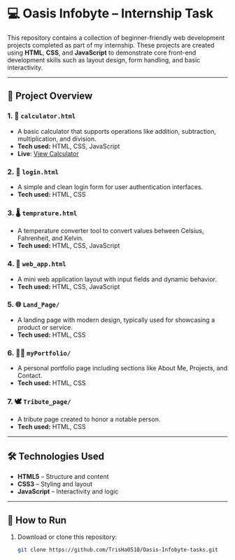 # 💻 Oasis Infobyte – Internship Task

This repository contains a collection of beginner-friendly web development projects completed as part of my internship. These projects are created using **HTML**, **CSS**, and **JavaScript** to demonstrate core front-end development skills such as layout design, form handling, and basic interactivity.

---

## 📂 Project Overview

### 1. 🔢 `calculator.html`
- A basic calculator that supports operations like addition, subtraction, multiplication, and division.
- **Tech used:** HTML, CSS, JavaScript
-  **Live**: [View Calculator](https://TrisHa0510.github.io/Oasis-Infobyte-tasks/calculator.html)

### 2. 🔐 `login.html`
- A simple and clean login form for user authentication interfaces.
- **Tech used:** HTML, CSS

### 3. 🌡️ `temprature.html`
- A temperature converter tool to convert values between Celsius, Fahrenheit, and Kelvin.
- **Tech used:** HTML, CSS, JavaScript

### 4. 🧩 `web_app.html`
- A mini web application layout with input fields and dynamic behavior.
- **Tech used:** HTML, CSS, JavaScript

### 5. 🌐 `Land_Page/`
- A landing page with modern design, typically used for showcasing a product or service.
- **Tech used:** HTML, CSS

### 6. 👩‍💼 `myPortfolio/`
- A personal portfolio page including sections like About Me, Projects, and Contact.
- **Tech used:** HTML, CSS

### 7. 🕊️ `Tribute_page/`
- A tribute page created to honor a notable person.
- **Tech used:** HTML, CSS

---

## 🛠️ Technologies Used
- **HTML5** – Structure and content
- **CSS3** – Styling and layout
- **JavaScript** – Interactivity and logic

---

## 🚀 How to Run
1. Download or clone this repository:
   ```bash
   git clone https://github.com/TrisHa0510/Oasis-Infobyte-tasks.git
